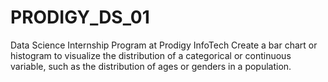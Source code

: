 # PRODIGY_DS_01
Data Science Internship Program at Prodigy InfoTech
Create a bar chart or histogram to visualize the distribution of a categorical or continuous variable, such as the distribution of ages or genders in a population.
